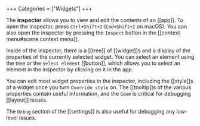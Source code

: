 +++
Categories = ["Widgets"]
+++

The **inspector** allows you to view and edit the contents of an [[app]]. To open the inspector, press `Ctrl+Shift+I` (`Cmd+Shift+I` on macOS). You can also open the inspector by pressing the `Inspect` button in the [[context menu#scene context menu]].

Inside of the inspector, there is a [[tree]] of [[widget]]s and a display of the properties of the currently selected widget. You can select an element using the tree or the `Select element` [[button]], which allows you to select an element in the inspector by clicking on it in the app.

You can edit most widget properties in the inspector, including the [[style]]s of a widget once you turn `Override style` on. The [[tooltip]]s of the various properties contain useful information, and the `Geom` is critical for debugging [[layout]] issues.

The `Debug` section of the [[settings]] is also useful for debugging any low-level issues.
